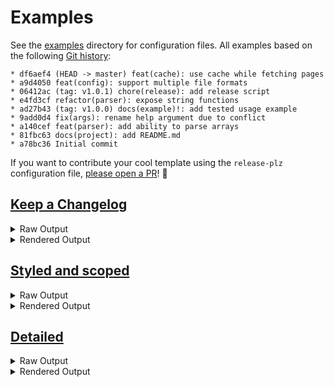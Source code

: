 # Examples

See the
[examples](https://github.com/MarcoIeni/release-plz/tree/main/examples)
directory for configuration files. All examples based on the following [Git
history](https://github.com/orhun/git-cliff-readme-example):

```log
* df6aef4 (HEAD -> master) feat(cache): use cache while fetching pages
* a9d4050 feat(config): support multiple file formats
* 06412ac (tag: v1.0.1) chore(release): add release script
* e4fd3cf refactor(parser): expose string functions
* ad27b43 (tag: v1.0.0) docs(example)!: add tested usage example
* 9add0d4 fix(args): rename help argument due to conflict
* a140cef feat(parser): add ability to parse arrays
* 81fbc63 docs(project): add README.md
* a78bc36 Initial commit
```

If you want to contribute your cool template using the `release-plz`
configuration file, [please open a
PR](https://github.com/MarcoIeni/release-plz/blob/main/CONTRIBUTING.md)! 🙏

## [Keep a Changelog](https://github.com/MarcoIeni/release-plz/tree/main/examples/keepachangelog.toml)

<details>
  <summary>Raw Output</summary>

```text
# Changelog

All notable changes to this project will be documented in this file.

The format is based on [Keep a Changelog](https://keepachangelog.com/en/1.0.0/),
and this project adheres to [Semantic Versioning](https://semver.org/spec/v2.0.0.html).

## [Unreleased]

### Added

- Support multiple file formats

### Changed

- Use cache while fetching pages

## [1.0.1] - 2021-07-18

### Added

- Add release script

### Changed

- Expose string functions

## [1.0.0] - 2021-07-18

### Added

- Add README.md
- Add ability to parse arrays
- Add tested usage example

### Fixed

- Rename help argument due to conflict

[unreleased]: https://github.com/orhun/git-cliff-readme-example/compare/v1.0.1..HEAD
[1.0.1]: https://github.com/orhun/git-cliff-readme-example/compare/v1.0.0..v1.0.1
```

</details>

<details>
  <summary>Rendered Output</summary>

```mdx-code-block
# Changelog

All notable changes to this project will be documented in this file.

The format is based on [Keep a Changelog](https://keepachangelog.com/en/1.0.0/),
and this project adheres to [Semantic Versioning](https://semver.org/spec/v2.0.0.html).

## [Unreleased]

### Added

- Support multiple file formats

### Changed

- Use cache while fetching pages

## [1.0.1] - 2021-07-18

### Added

- Add release script

### Changed

- Expose string functions

## [1.0.0] - 2021-07-18

### Added

- Add README.md
- Add ability to parse arrays
- Add tested usage example

### Fixed

- Rename help argument due to conflict

[unreleased]: https://github.com/orhun/git-cliff-readme-example/compare/v1.0.1..HEAD
[1.0.1]: https://github.com/orhun/git-cliff-readme-example/compare/v1.0.0..v1.0.1
```

</details>

## [Styled and scoped](https://github.com/MarcoIeni/release-plz/tree/main/examples/styled-scoped.toml)

<details>
  <summary>Raw Output</summary>

```text
# Changelog

All notable changes to this project will be documented in this file.

The format is based on [Keep a Changelog](https://keepachangelog.com/en/1.0.0/),
and this project adheres to [Semantic Versioning](https://semver.org/spec/v2.0.0.html).

## [Unreleased]

### ⛰️  Features

- feat(config): support multiple file formats ([a9d4050](a9d4050212a18f6b3bd76e2e41fbb9045d268b80))
- feat(cache): use cache while fetching pages ([df6aef4](df6aef41292f3ffe5887754232e6ea7831c50ba5))

## [1.0.1](https://github.com/orhun/git-cliff-readme-example/compare/v1.0.0...v1.0.1)

### 🚜 Refactor

- refactor(parser): expose string functions ([e4fd3cf](e4fd3cf8e2e6f49c0b57f66416e886c37cbb3715))

### ⚙️ Miscellaneous Tasks

- chore(release): add release script ([06412ac](06412ac1dd4071006c465dde6597a21d4367a158))

## [1.0.0] - 2021-07-18

### ⛰️  Features

- feat(parser): add ability to parse arrays ([a140cef](a140cef0405e0bcbfb5de44ff59e091527d91b38))

### 🐛 Bug Fixes

- fix(args): rename help argument due to conflict ([9add0d4](9add0d4616dc95a6ea8b01d5e4d233876b6e5e00))

### 📚 Documentation

- docs(project): add README.md ([81fbc63](81fbc6365484abf0b4f4b05d384175763ad8db44))
- docs(example)!: add tested usage example ([ad27b43](ad27b43e8032671afb4809a1a3ecf12f45c60e0e))
```

</details>

<details>
  <summary>Rendered Output</summary>

```mdx-code-block
# Changelog

All notable changes to this project will be documented in this file.

The format is based on [Keep a Changelog](https://keepachangelog.com/en/1.0.0/),
and this project adheres to [Semantic Versioning](https://semver.org/spec/v2.0.0.html).

## [Unreleased]

### ⛰️  Features

- feat(config): support multiple file formats (a9d4050)
- feat(cache): use cache while fetching pages (df6aef4)

## [1.0.1](https://github.com/orhun/git-cliff-readme-example/compare/v1.0.0...v1.0.1)

### 🚜 Refactor

- refactor(parser): expose string functions (e4fd3cf)

### ⚙️ Miscellaneous Tasks

- chore(release): add release script (06412ac)

## [1.0.0] - 2021-07-18

### ⛰️  Features

- feat(parser): add ability to parse arrays (a140cef)

### 🐛 Bug Fixes

- fix(args): rename help argument due to conflict (9add0d4)

### 📚 Documentation

- docs(project): add README.md (81fbc63)
- docs(example)!: add tested usage example (ad27b43)
```

</details>


## [Detailed](https://github.com/MarcoIeni/release-plz/tree/main/examples/detailed.toml)

<details>
  <summary>Raw Output</summary>

```text
# Changelog

All notable changes to this project will be documented in this file.

## [unreleased]

### Features

- Support multiple file formats ([a9d4050](a9d4050212a18f6b3bd76e2e41fbb9045d268b80))
- Use cache while fetching pages ([df6aef4](df6aef41292f3ffe5887754232e6ea7831c50ba5))

## [1.0.1] - 2021-07-18

[ad27b43](ad27b43e8032671afb4809a1a3ecf12f45c60e0e)...[06412ac](06412ac1dd4071006c465dde6597a21d4367a158)

### Miscellaneous Tasks

- Add release script ([06412ac](06412ac1dd4071006c465dde6597a21d4367a158))

### Refactor

- Expose string functions ([e4fd3cf](e4fd3cf8e2e6f49c0b57f66416e886c37cbb3715))

## [1.0.0] - 2021-07-18

### Bug Fixes

- Rename help argument due to conflict ([9add0d4](9add0d4616dc95a6ea8b01d5e4d233876b6e5e00))

### Documentation

- Add README.md ([81fbc63](81fbc6365484abf0b4f4b05d384175763ad8db44))
- Add tested usage example ([ad27b43](ad27b43e8032671afb4809a1a3ecf12f45c60e0e))

### Features

- Add ability to parse arrays ([a140cef](a140cef0405e0bcbfb5de44ff59e091527d91b38))
```

</details>

<details>
  <summary>Rendered Output</summary>

```mdx-code-block
# Changelog

All notable changes to this project will be documented in this file.

## [unreleased]

### Features

- Support multiple file formats (a9d4050)
- Use cache while fetching pages (df6aef4)

## [1.0.1] - 2021-07-18

ad27b43...06412ac

### Miscellaneous Tasks

- Add release script (06412ac)

### Refactor

- Expose string functions (e4fd3cf)

## [1.0.0] - 2021-07-18

### Bug Fixes

- Rename help argument due to conflict (9add0d4)

### Documentation

- Add README.md (81fbc63)
- Add tested usage example (ad27b43)

### Features

- Add ability to parse arrays (a140cef)
```

</details>
